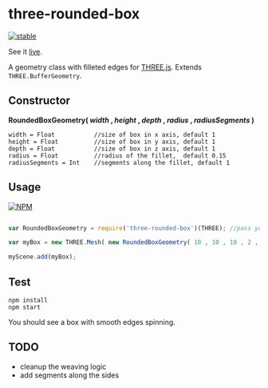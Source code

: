# three-rounded-box
[![stable](http://badges.github.io/stability-badges/dist/stable.svg)](http://github.com/badges/stability-badges)

See it [live](http://dusanbosnjak.com/test/webGL/three-rounded-box/).

A geometry class with filleted edges for [THREE.js](https://github.com/mrdoob/three.js/). Extends `THREE.BufferGeometry`.


## Constructor

**RoundedBoxGeometry( *width* , *height* , *depth* , *radius* , *radiusSegments* )**

```
width = Float           //size of box in x axis, default 1
height = Float          //size of box in y axis, default 1
depth = Float           //size of box in z axis, default 1
radius = Float          //radius of the fillet,  default 0.15
radiusSegments = Int    //segments along the fillet, default 1
```


## Usage

[![NPM](https://nodei.co/npm/three-fps-counter.png)](https://npmjs.org/package/three-fps-counter)

```javascript

var RoundedBoxGeometry = require('three-rounded-box')(THREE); //pass your instance of three

var myBox = new THREE.Mesh( new RoundedBoxGeometry( 10 , 10 , 10 , 2 , 5 ) );

myScene.add(myBox);

```


## Test

```
npm install
npm start
```

You should see a box with smooth edges spinning.


## TODO
- cleanup the weaving logic
- add segments along the sides


